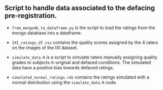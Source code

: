 ## Script to handle data associated to the defacing pre-registration.

- `from_mongodb_to_dataframe.py` is the script to load the ratings from the mongo database into a dataframe.

- `IXI_ratings_df.csv` contains the quality scores assigned by the 4 raters on the images of the IXI dataset.

- `simulate_data.R` is a script to simulate raters manually assigning quality grades to subjects in original and defaced conditions. The simulated data have a positive bias towards defaced ratings.

- `simulated_normal_ratings.rds` contains the ratings simulated with a normal distribution using the `simulate_data.R` code.
